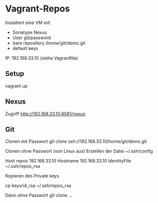 Vagrant-Repos
=============

Installiert eine VM mit

* Sonatype Nexus
* User git/password
* bare repository /home/git/demo.git
* default keys

IP: 192.168.33.10 (siehe Vagrantfile)

Setup
-----
vagrant up

Nexus
-----

Zugriff http://192.168.33.10:8081/nexus

Git
-----
Clonen mit Passwort
git clone ssh://192.168.33.10/home/git/demo.git

Clonen ohne Passwort (von Linux aus)
Erstellen der Datei ~/.ssh/config

Host repos 192.168.33.10
Hostname 192.168.33.10
IdentityFile ~/.ssh/repos_rsa

Kopieren des Private keys

cp keys/id_rsa ~/.ssh/repos_rsa

Dann ohne Passwort
git clone ...

